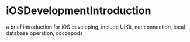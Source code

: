 # iOSDevelopmentIntroduction
a brief introduction for iOS developing, include UIKit, net connection, local database operation, cocoapods
